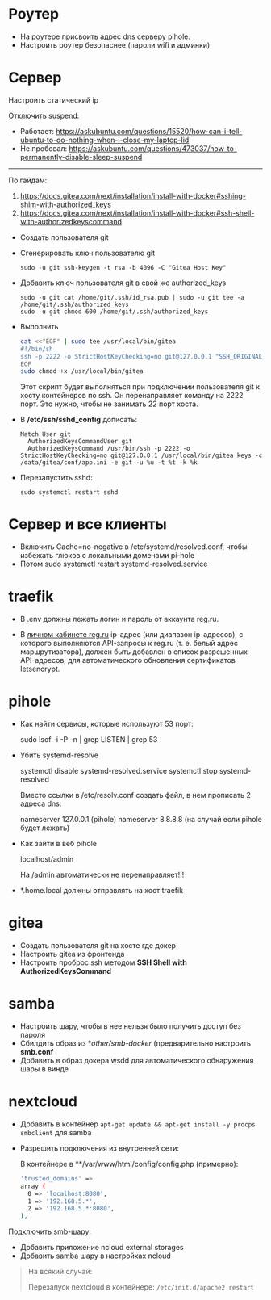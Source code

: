 # Роутер

- На роутере присвоить адрес dns серверу pihole.
- Настроить роутер безопаснее (пароли wifi и админки)

# Сервер

Настроить статический ip

Отключить suspend:

- Работает: https://askubuntu.com/questions/15520/how-can-i-tell-ubuntu-to-do-nothing-when-i-close-my-laptop-lid
- Не пробовал: https://askubuntu.com/questions/473037/how-to-permanently-disable-sleep-suspend

---

По гайдам:

1. https://docs.gitea.com/next/installation/install-with-docker#sshing-shim-with-authorized_keys
2. https://docs.gitea.com/next/installation/install-with-docker#ssh-shell-with-authorizedkeyscommand

- Создать пользователя git

- Сгенерировать ключ пользователю git

  ```
  sudo -u git ssh-keygen -t rsa -b 4096 -C "Gitea Host Key"
  ```

- Добавить ключ пользователя git в свой же authorized_keys

  ```
  sudo -u git cat /home/git/.ssh/id_rsa.pub | sudo -u git tee -a /home/git/.ssh/authorized_keys
  sudo -u git chmod 600 /home/git/.ssh/authorized_keys
  ```


- Выполнить

  ```bash
  cat <<"EOF" | sudo tee /usr/local/bin/gitea
  #!/bin/sh
  ssh -p 2222 -o StrictHostKeyChecking=no git@127.0.0.1 "SSH_ORIGINAL_COMMAND=\"$SSH_ORIGINAL_COMMAND\" $0 $@"
  EOF
  sudo chmod +x /usr/local/bin/gitea
  ```

  Этот скрипт будет выполняться при подключении пользователя git к хосту контейнеров по ssh.
  Он перенаправляет команду на 2222 порт. Это нужно, чтобы не занимать 22 порт хоста.


- В **/etc/ssh/sshd_config** дописать:

  ```
  Match User git
    AuthorizedKeysCommandUser git
    AuthorizedKeysCommand /usr/bin/ssh -p 2222 -o StrictHostKeyChecking=no git@127.0.0.1 /usr/local/bin/gitea keys -c /data/gitea/conf/app.ini -e git -u %u -t %t -k %k
  ```

- Перезапустить sshd:

  ```
  sudo systemctl restart sshd
  ```


# Сервер и все клиенты

- Включить Cache=no-negative в /etc/systemd/resolved.conf, чтобы избежать глюков с локальными доменами pi-hole
- Потом sudo systemctl restart systemd-resolved.service

# traefik

- В .env должны лежать логин и пароль от аккаунта reg.ru.

- В [личном кабинете reg.ru](https://www.reg.ru/user/account/#/settings/api/) ip-адрес (или
  диапазон ip-адресов), с которого выполняются API-запросы к reg.ru (т. е. белый адрес
  маршрутизатора), должен быть добавлен в список разрешенных API-адресов, для автоматического
  обновления сертификатов letsencrypt.


# pihole

- Как найти сервисы, которые используют 53 порт:

  sudo lsof -i -P -n | grep LISTEN | grep 53

- Убить systemd-resolve

  systemctl disable systemd-resolved.service
  systemctl stop systemd-resolved

  Вместо ссылки в /etc/resolv.conf создать файл, в нем прописать 2 адреса dns:

  nameserver 127.0.0.1 (pihole)
  nameserver 8.8.8.8 (на случай если pihole будет лежать)

- Как зайти в веб pihole

  localhost/admin

  На /admin автоматически не перенаправляет!!!


- *.home.local должны отправлять на хост traefik

# gitea

- Создать пользователя git на хосте где докер
- Настроить gitea из фронтенда
- Настроить проброс ssh методом **SSH Shell with AuthorizedKeysCommand**


# samba

- Настроить шару, чтобы в нее нельзя было получить доступ без пароля
- Сбилдить образ из **other/smb-docker* (предварительно настроить **smb.conf**
- Добавить в образ докера wsdd для автоматического обнаружения шары в винде


# nextcloud

- Добавить в контейнер ``apt-get update && apt-get install -y procps smbclient`` для samba
- Разрешить подключения из внутренней сети:

  В контейнере в **/var/www/html/config/config.php (примерно):

  ```bash
  'trusted_domains' => 
  array (
    0 => 'localhost:8080',
    1 => '192.168.5.*',
    2 => '192.168.5.*:8080',
  ),
  ```


[Подключить smb-шару](https://docs.nextcloud.com/server/latest/admin_manual/configuration_files/external_storage/smb.html):

- Добавить приложение ncloud external storages
- Добавить samba шару в настройках ncloud

> На всякий случай:
>
> Перезапуск nextcloud в контейнере: ``/etc/init.d/apache2 restart``

